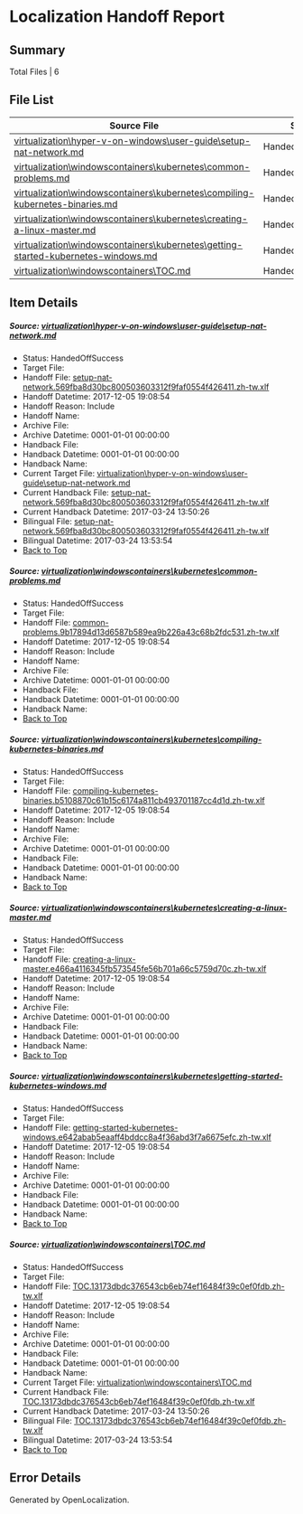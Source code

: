 # <a name='report-top'></a> Localization Handoff Report

## Summary
 Total Files | 6

## File List
 Source File | Status | Details 
 ----------- | ------ | ------- 
 [virtualization\hyper-v-on-windows\user-guide\setup-nat-network.md](https://github.com/Microsoft/Virtualization-Documentation-Private/blob/ad5f6344230c7c4977adf3769fb7b01a5eca7bb9/virtualization/hyper-v-on-windows/user-guide/setup-nat-network.md) | HandedOffSuccess | [Details](#6f5872a4f16bcce504af3e6e81ef3e820013d121247)
 [virtualization\windowscontainers\kubernetes\common-problems.md](https://github.com/Microsoft/Virtualization-Documentation-Private/blob/ad5f6344230c7c4977adf3769fb7b01a5eca7bb9/virtualization/windowscontainers/kubernetes/common-problems.md) | HandedOffSuccess | [Details](#73b44ffd12fba58ac4ef38352c012061a6817945314)
 [virtualization\windowscontainers\kubernetes\compiling-kubernetes-binaries.md](https://github.com/Microsoft/Virtualization-Documentation-Private/blob/ad5f6344230c7c4977adf3769fb7b01a5eca7bb9/virtualization/windowscontainers/kubernetes/compiling-kubernetes-binaries.md) | HandedOffSuccess | [Details](#53d55eed155254f809bc3f45b8e3891dab54f209315)
 [virtualization\windowscontainers\kubernetes\creating-a-linux-master.md](https://github.com/Microsoft/Virtualization-Documentation-Private/blob/ad5f6344230c7c4977adf3769fb7b01a5eca7bb9/virtualization/windowscontainers/kubernetes/creating-a-linux-master.md) | HandedOffSuccess | [Details](#8fa8b0a6b97d9909d0b1e670b37a0a541901a08d317)
 [virtualization\windowscontainers\kubernetes\getting-started-kubernetes-windows.md](https://github.com/Microsoft/Virtualization-Documentation-Private/blob/ad5f6344230c7c4977adf3769fb7b01a5eca7bb9/virtualization/windowscontainers/kubernetes/getting-started-kubernetes-windows.md) | HandedOffSuccess | [Details](#d88ab46dc0046256ebed9c6696a99104a7197fad318)
 [virtualization\windowscontainers\TOC.md](https://github.com/Microsoft/Virtualization-Documentation-Private/blob/ad5f6344230c7c4977adf3769fb7b01a5eca7bb9/virtualization/windowscontainers/TOC.md) | HandedOffSuccess | [Details](#3f9d42ad3c55341f698950b317a249adc9ab6855419)

## Item Details
##### <a name='6f5872a4f16bcce504af3e6e81ef3e820013d121247'></a> Source: [virtualization\hyper-v-on-windows\user-guide\setup-nat-network.md](https://github.com/Microsoft/Virtualization-Documentation-Private/blob/ad5f6344230c7c4977adf3769fb7b01a5eca7bb9/virtualization/hyper-v-on-windows/user-guide/setup-nat-network.md)
* Status: HandedOffSuccess
* Target File: 
* Handoff File: [setup-nat-network.569fba8d30bc800503603312f9faf0554f426411.zh-tw.xlf](https://github.com/MicrosoftDocs/Virtualization-Documentation-Private.handoff/blob/99694e906b159f890736570d4cf4c6ac43acda0f/ol-handoff/MicrosoftDocs/Virtualization-Documentation-Private.zh-tw/live/setup-nat-network.569fba8d30bc800503603312f9faf0554f426411.zh-tw.xlf)
* Handoff Datetime: 2017-12-05 19:08:54
* Handoff Reason: Include
* Handoff Name: 
* Archive File: 
* Archive Datetime: 0001-01-01 00:00:00
* Handback File: 
* Handback Datetime: 0001-01-01 00:00:00
* Handback Name: 
* Current Target File: [virtualization\hyper-v-on-windows\user-guide\setup-nat-network.md](https://github.com/MicrosoftDocs/Virtualization-Documentation-Private.zh-tw/blob/4052b01faa977ba2be8549e338efd7fd5dcdff5e/virtualization/hyper-v-on-windows/user-guide/setup-nat-network.md)
* Current Handback File: [setup-nat-network.569fba8d30bc800503603312f9faf0554f426411.zh-tw.xlf](https://github.com/MicrosoftDocs/Virtualization-Documentation-Private.handback/blob/bdf75413293010161bea2b51f24ab78fb2664af3/ol-handback/Microsoft/Virtualization-Documentation-Private.zh-tw/live/setup-nat-network.569fba8d30bc800503603312f9faf0554f426411.zh-tw.xlf)
* Current Handback Datetime: 2017-03-24 13:50:26
* Bilingual File: [setup-nat-network.569fba8d30bc800503603312f9faf0554f426411.zh-tw.xlf](https://github.com/MicrosoftDocs/Virtualization-Documentation-Private.handback/blob/bdf75413293010161bea2b51f24ab78fb2664af3/ol-handback/Microsoft/Virtualization-Documentation-Private.zh-tw/live/setup-nat-network.569fba8d30bc800503603312f9faf0554f426411.zh-tw.xlf)
* Bilingual Datetime: 2017-03-24 13:53:54
* [Back to Top](#report-top)

##### <a name='73b44ffd12fba58ac4ef38352c012061a6817945314'></a> Source: [virtualization\windowscontainers\kubernetes\common-problems.md](https://github.com/Microsoft/Virtualization-Documentation-Private/blob/ad5f6344230c7c4977adf3769fb7b01a5eca7bb9/virtualization/windowscontainers/kubernetes/common-problems.md)
* Status: HandedOffSuccess
* Target File: 
* Handoff File: [common-problems.9b17894d13d6587b589ea9b226a43c68b2fdc531.zh-tw.xlf](https://github.com/MicrosoftDocs/Virtualization-Documentation-Private.handoff/blob/99694e906b159f890736570d4cf4c6ac43acda0f/ol-handoff/MicrosoftDocs/Virtualization-Documentation-Private.zh-tw/live/common-problems.9b17894d13d6587b589ea9b226a43c68b2fdc531.zh-tw.xlf)
* Handoff Datetime: 2017-12-05 19:08:54
* Handoff Reason: Include
* Handoff Name: 
* Archive File: 
* Archive Datetime: 0001-01-01 00:00:00
* Handback File: 
* Handback Datetime: 0001-01-01 00:00:00
* Handback Name: 
* [Back to Top](#report-top)

##### <a name='53d55eed155254f809bc3f45b8e3891dab54f209315'></a> Source: [virtualization\windowscontainers\kubernetes\compiling-kubernetes-binaries.md](https://github.com/Microsoft/Virtualization-Documentation-Private/blob/ad5f6344230c7c4977adf3769fb7b01a5eca7bb9/virtualization/windowscontainers/kubernetes/compiling-kubernetes-binaries.md)
* Status: HandedOffSuccess
* Target File: 
* Handoff File: [compiling-kubernetes-binaries.b5108870c61b15c6174a811cb493701187cc4d1d.zh-tw.xlf](https://github.com/MicrosoftDocs/Virtualization-Documentation-Private.handoff/blob/99694e906b159f890736570d4cf4c6ac43acda0f/ol-handoff/MicrosoftDocs/Virtualization-Documentation-Private.zh-tw/live/compiling-kubernetes-binaries.b5108870c61b15c6174a811cb493701187cc4d1d.zh-tw.xlf)
* Handoff Datetime: 2017-12-05 19:08:54
* Handoff Reason: Include
* Handoff Name: 
* Archive File: 
* Archive Datetime: 0001-01-01 00:00:00
* Handback File: 
* Handback Datetime: 0001-01-01 00:00:00
* Handback Name: 
* [Back to Top](#report-top)

##### <a name='8fa8b0a6b97d9909d0b1e670b37a0a541901a08d317'></a> Source: [virtualization\windowscontainers\kubernetes\creating-a-linux-master.md](https://github.com/Microsoft/Virtualization-Documentation-Private/blob/ad5f6344230c7c4977adf3769fb7b01a5eca7bb9/virtualization/windowscontainers/kubernetes/creating-a-linux-master.md)
* Status: HandedOffSuccess
* Target File: 
* Handoff File: [creating-a-linux-master.e466a4116345fb573545fe56b701a66c5759d70c.zh-tw.xlf](https://github.com/MicrosoftDocs/Virtualization-Documentation-Private.handoff/blob/99694e906b159f890736570d4cf4c6ac43acda0f/ol-handoff/MicrosoftDocs/Virtualization-Documentation-Private.zh-tw/live/creating-a-linux-master.e466a4116345fb573545fe56b701a66c5759d70c.zh-tw.xlf)
* Handoff Datetime: 2017-12-05 19:08:54
* Handoff Reason: Include
* Handoff Name: 
* Archive File: 
* Archive Datetime: 0001-01-01 00:00:00
* Handback File: 
* Handback Datetime: 0001-01-01 00:00:00
* Handback Name: 
* [Back to Top](#report-top)

##### <a name='d88ab46dc0046256ebed9c6696a99104a7197fad318'></a> Source: [virtualization\windowscontainers\kubernetes\getting-started-kubernetes-windows.md](https://github.com/Microsoft/Virtualization-Documentation-Private/blob/ad5f6344230c7c4977adf3769fb7b01a5eca7bb9/virtualization/windowscontainers/kubernetes/getting-started-kubernetes-windows.md)
* Status: HandedOffSuccess
* Target File: 
* Handoff File: [getting-started-kubernetes-windows.e642abab5eaaff4bddcc8a4f36abd3f7a6675efc.zh-tw.xlf](https://github.com/MicrosoftDocs/Virtualization-Documentation-Private.handoff/blob/99694e906b159f890736570d4cf4c6ac43acda0f/ol-handoff/MicrosoftDocs/Virtualization-Documentation-Private.zh-tw/live/getting-started-kubernetes-windows.e642abab5eaaff4bddcc8a4f36abd3f7a6675efc.zh-tw.xlf)
* Handoff Datetime: 2017-12-05 19:08:54
* Handoff Reason: Include
* Handoff Name: 
* Archive File: 
* Archive Datetime: 0001-01-01 00:00:00
* Handback File: 
* Handback Datetime: 0001-01-01 00:00:00
* Handback Name: 
* [Back to Top](#report-top)

##### <a name='3f9d42ad3c55341f698950b317a249adc9ab6855419'></a> Source: [virtualization\windowscontainers\TOC.md](https://github.com/Microsoft/Virtualization-Documentation-Private/blob/ad5f6344230c7c4977adf3769fb7b01a5eca7bb9/virtualization/windowscontainers/TOC.md)
* Status: HandedOffSuccess
* Target File: 
* Handoff File: [TOC.13173dbdc376543cb6eb74ef16484f39c0ef0fdb.zh-tw.xlf](https://github.com/MicrosoftDocs/Virtualization-Documentation-Private.handoff/blob/99694e906b159f890736570d4cf4c6ac43acda0f/ol-handoff/MicrosoftDocs/Virtualization-Documentation-Private.zh-tw/live/TOC.13173dbdc376543cb6eb74ef16484f39c0ef0fdb.zh-tw.xlf)
* Handoff Datetime: 2017-12-05 19:08:54
* Handoff Reason: Include
* Handoff Name: 
* Archive File: 
* Archive Datetime: 0001-01-01 00:00:00
* Handback File: 
* Handback Datetime: 0001-01-01 00:00:00
* Handback Name: 
* Current Target File: [virtualization\windowscontainers\TOC.md](https://github.com/MicrosoftDocs/Virtualization-Documentation-Private.zh-tw/blob/4052b01faa977ba2be8549e338efd7fd5dcdff5e/virtualization/windowscontainers/TOC.md)
* Current Handback File: [TOC.13173dbdc376543cb6eb74ef16484f39c0ef0fdb.zh-tw.xlf](https://github.com/MicrosoftDocs/Virtualization-Documentation-Private.handback/blob/bdf75413293010161bea2b51f24ab78fb2664af3/ol-handback/Microsoft/Virtualization-Documentation-Private.zh-tw/live/TOC.13173dbdc376543cb6eb74ef16484f39c0ef0fdb.zh-tw.xlf)
* Current Handback Datetime: 2017-03-24 13:50:26
* Bilingual File: [TOC.13173dbdc376543cb6eb74ef16484f39c0ef0fdb.zh-tw.xlf](https://github.com/MicrosoftDocs/Virtualization-Documentation-Private.handback/blob/bdf75413293010161bea2b51f24ab78fb2664af3/ol-handback/Microsoft/Virtualization-Documentation-Private.zh-tw/live/TOC.13173dbdc376543cb6eb74ef16484f39c0ef0fdb.zh-tw.xlf)
* Bilingual Datetime: 2017-03-24 13:53:54
* [Back to Top](#report-top)


## Error Details

Generated by OpenLocalization.
